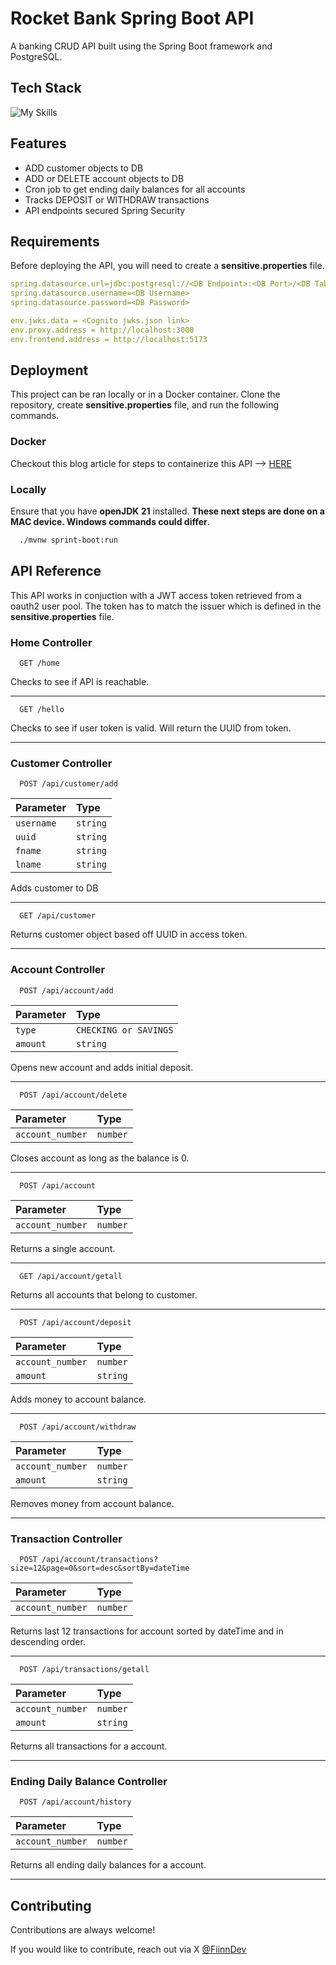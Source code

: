 
# Rocket Bank Spring Boot API

A banking CRUD API built using the Spring Boot framework and PostgreSQL.

## Tech Stack

![My Skills](https://skillicons.dev/icons?i=java,spring,docker,maven,postgres)

## Features

- ADD customer objects to DB
- ADD or DELETE account objects to DB
- Cron job to get ending daily balances for all accounts
- Tracks DEPOSIT or WITHDRAW transactions
- API endpoints secured Spring Security

## Requirements

Before deploying the API, you will need to create a **sensitive.properties** file.

```yaml
spring.datasource.url=jdbc:postgresql://<DB Endpoint>:<DB Port>/<DB Table Name>
spring.datasource.username=<DB Username>
spring.datasource.password=<DB Password>

env.jwks.data = <Cognito jwks.json link>
env.proxy.address = http://localhost:3000
env.frontend.address = http://localhost:5173
```

## Deployment

This project can be ran locally or in a Docker container. Clone the repository, create **sensitive.properties** file, and run the following commands.

### Docker

Checkout this blog article for steps to containerize this API --> [HERE](https://dev.to/tevindeale/containerize-a-java-spring-boot-app-1op3)

### Locally

Ensure that you have **openJDK 21** installed. **These next steps are done on a MAC device. Windows commands could differ**.

```bash
  ./mvnw sprint-boot:run
```

## API Reference

This API works in conjuction with a JWT access token retrieved from a oauth2 user pool. The token has to match the issuer which is defined in the **sensitive.properties** file.

### Home Controller

```http
  GET /home
```

Checks to see if API is reachable.

---

```http
  GET /hello
```

Checks to see if user token is valid. Will return the UUID from token.

---

### Customer Controller

```http
  POST /api/customer/add
```

| Parameter | Type     |
| :-------- | :------- |
| `username` | `string` |
| `uuid` | `string` |
| `fname` | `string` |
| `lname` | `string` |

Adds customer to DB

---

```http
  GET /api/customer
```

Returns customer object based off UUID in access token.

---

### Account Controller

```http
  POST /api/account/add
```

| Parameter | Type     |
| :-------- | :------- |
| `type` | `CHECKING or SAVINGS` |
| `amount` | `string` |

Opens new account and adds initial deposit.

---

```http
  POST /api/account/delete
```

| Parameter | Type     |
| :-------- | :------- |
| `account_number` | `number` |

Closes account as long as the balance is 0.

---

```http
  POST /api/account
```

| Parameter | Type     |
| :-------- | :------- |
| `account_number` | `number` |

Returns a single account.

---

```http
  GET /api/account/getall
```

Returns all accounts that belong to customer.

---

```http
  POST /api/account/deposit
```

| Parameter | Type     |
| :-------- | :------- |
| `account_number` | `number` |
| `amount` | `string` |

Adds money to account balance.

---

```http
  POST /api/account/withdraw
```

| Parameter | Type     |
| :-------- | :------- |
| `account_number` | `number` |
| `amount` | `string` |

Removes money from account balance.

---

### Transaction Controller

```http
  POST /api/account/transactions?size=12&page=0&sort=desc&sortBy=dateTime
```

| Parameter | Type     |
| :-------- | :------- |
| `account_number` | `number` |

Returns last 12 transactions for account sorted by dateTime and in descending order.

---

```http
  POST /api/transactions/getall
```

| Parameter | Type     |
| :-------- | :------- |
| `account_number` | `number` |
| `amount` | `string` |

Returns all transactions for a account.

---

### Ending Daily Balance Controller

```http
  POST /api/account/history
```

| Parameter | Type     |
| :-------- | :------- |
| `account_number` | `number` |

Returns all ending daily balances for a account.

---

## Contributing

Contributions are always welcome!

If you would like to contribute, reach out via X [@FiinnDev](https://x.com/FiinnDev)
